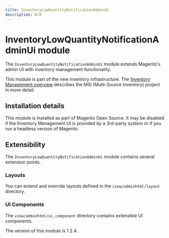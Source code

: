 ```yaml
---
title: InventoryLowQuantityNotificationAdminUi
description: N/A
---
```


# InventoryLowQuantityNotificationAdminUi module

The `InventoryLowQuantityNotificationAdminUi` module extends Magento's admin UI with inventory management functionality.

This module is part of the new inventory infrastructure. The
[Inventory Management overview](https://developer.adobe.com/commerce/webapi/rest/inventory/index.html)
describes the MSI (Multi-Source Inventory) project in more detail.

## Installation details

This module is installed as part of Magento Open Source. It may be disabled if the Inventory Management UI
is provided by a 3rd-party system or if you run a headless version of Magento.

## Extensibility

The `InventoryLowQuantityNotificationAdminUi` module contains several extension points.

### Layouts

You can extend and override layouts defined in the `view/adminhtml/layout`  directory.

### UI Components

The `view/adminhtml/ui_component` directory contains extensible UI components.

<InlineAlert slots="text" />
The version of this module is 1.2.4.
